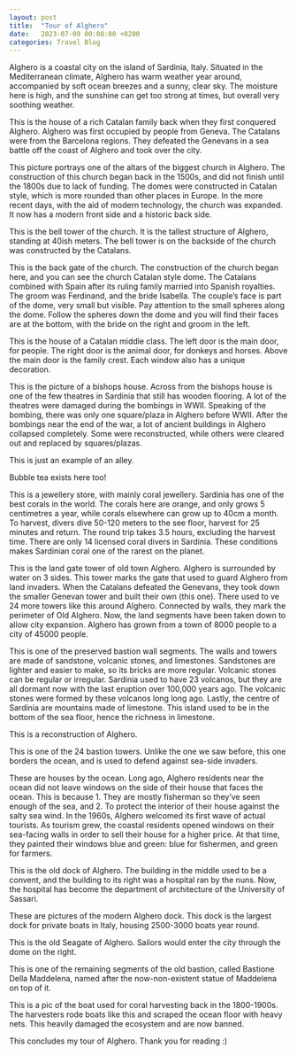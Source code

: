 ```yaml
---
layout: post
title:  "Tour of Alghero"
date:   2023-07-09 00:08:00 +0200
categories: Travel Blog
---
```


<!-- ![my pic 2](/assets/Test.jpg) -->

Alghero is a coastal city on the island of Sardinia, Italy. Situated in the Mediterranean climate, Alghero has warm weather year around, accompanied by soft ocean breezes and a sunny, clear sky. The moisture here is high, and the sunshine can get too strong at times, but overall very soothing weather. 

This is the house of a rich Catalan family back when they first conquered Alghero. Alghero was first occupied by people from Geneva. The Catalans were from the Barcelona regions. They defeated the Genevans in a sea battle off the coast of Alghero and took over the city. 

This picture portrays one of the altars of the biggest church in Alghero. The construction of this church began back in the 1500s, and did not finish until the 1800s due to lack of funding. The domes were constructed in Catalan style, which is more rounded than other places in Europe. In the more recent days, with the aid of modern technology, the church was expanded. It now has a modern front side and a historic back side. 

This is the bell tower of the church. It is the tallest structure of Alghero, standing at 40ish meters. The bell tower is on the backside of the church was constructed by the Catalans.

This is the back gate of the church. The construction of the church began here, and you can see the church Catalan style dome. The Catalans combined with Spain after its ruling family married into Spanish royalties. The groom was Ferdinand, and the bride Isabella. The couple’s face is part of the dome, very small but visible. Pay attention to the small spheres along the dome. Follow the spheres down the dome and you will find their faces are at the bottom, with the bride on the right and groom in the left. 

This is the house of a Catalan middle class. The left door is the main door, for people. The right door is the animal door, for donkeys and horses. Above the main door is the family crest. Each window also has a unique decoration. 

This is the picture of a bishops house. Across from the bishops house is one of the few theatres in Sardinia that still has wooden flooring. A lot of the theatres were damaged during the bombings in WWII. Speaking of the bombing, there was only one square/plaza in Alghero before WWII. After the bombings near the end of the war, a lot of ancient buildings in Alghero collapsed completely. Some were reconstructed, while others were cleared out and replaced by squares/plazas. 

This is just an example of an alley. 

Bubble tea exists here too!

This is a jewellery store, with mainly coral jewellery. Sardinia has one of the best corals in the world. The corals here are orange, and only grows 5 centimetres a year, while corals elsewhere can grow up to 40cm a month. To harvest, divers dive 50-120 meters to the see floor, harvest for 25 minutes and return. The round trip takes 3.5 hours, excluding the harvest time. There are only 14 licensed coral divers in Sardinia. These conditions makes Sardinian coral one of the rarest on the planet. 

This is the land gate tower of old town Alghero. Alghero is surrounded by water on 3 sides. This tower marks the gate that used to guard Alghero from land invaders. When the Catalans defeated the Genevans, they took down the smaller Genevan tower and built their own (this one). There used to ve 24 more towers like this around Alghero. Connected by walls, they mark the perimeter of Old Alghero. Now, the land segments have been taken down to allow city expansion. Alghero has grown from a town of 8000 people to a city of 45000 people. 

This is one of the preserved bastion wall segments. The walls and towers are made of sandstone, volcanic stones, and limestones. Sandstones are lighter and easier to make, so its bricks are more regular. Volcanic stones can be regular or irregular. Sardinia used to have 23 volcanos,  but they are all dormant now with the last eruption over 100,000 years ago. The volcanic stones were formed by these volcanos long long ago. Lastly, the centre of Sardinia are mountains made of limestone. This island used to be in the bottom of the sea floor, hence the richness in limestone. 

This is a reconstruction of Alghero. 

This is one of the 24 bastion towers. Unlike the one we saw before, this one borders the ocean, and is used to defend against sea-side invaders. 

These are houses by the ocean. Long ago, Alghero residents near the ocean did not leave windows on the side of their house that faces the ocean. This is because 1. They are mostly fisherman so they’ve seen enough of the sea, and 2. To protect the interior of their house against the salty sea wind. In the 1960s, Alghero welcomed its first wave of actual tourists. As tourism grew, the coastal residents opened windows on their sea-facing walls in order to sell their house for a higher price. At that time, they painted their windows blue and green: blue for fishermen, and green for farmers. 

This is the old dock of Alghero. The building in the middle used to be a convent, and the building to its right was a hospital ran by the nuns. Now, the hospital has become the department of architecture of the University of Sassari. 

These are pictures of the modern Alghero dock. This dock is the largest dock for private boats in Italy, housing 2500-3000 boats year round. 

This is the old Seagate of Alghero. Sailors would enter the city through the dome on the right. 

This is one of the remaining segments of the old bastion, called Bastione Della Maddelena, named after the now-non-existent statue of Maddelena on top of it. 

This is a pic of the boat used for coral harvesting back in the 1800-1900s. The harvesters rode boats like this and scraped the ocean floor with heavy nets. This heavily damaged the ecosystem and are now banned. 

This concludes my tour of Alghero. Thank you for reading :)